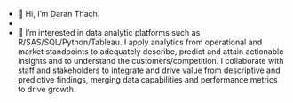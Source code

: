 - 👋 Hi, I’m Daran Thach.
- 
- 👀 I’m interested in data analytic platforms such as R/SAS/SQL/Python/Tableau. I apply analytics from operational and market standpoints to adequately describe, predict and attain actionable insights and to understand the customers/competition. I collaborate with staff and stakeholders to integrate and drive value from descriptive and predictive findings, merging data capabilities and performance metrics to drive growth.
<!---
oddaran/oddaran is a ✨ special ✨ repository because its `README.md` (this file) appears on your GitHub profile.
You can click the Preview link to take a look at your changes.
--->

